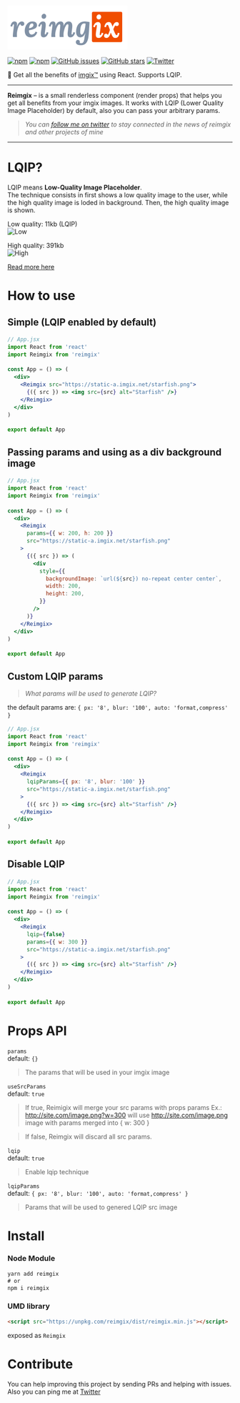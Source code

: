 ![reimgix](./logo.png)

[![npm](https://img.shields.io/npm/v/reimgix.svg?style=flat-square)](https://www.npmjs.com/package/reimgix)
[![npm](https://img.shields.io/npm/dt/reimgix.svg?style=flat-square)](https://www.npmjs.com/package/reimgix)
[![GitHub issues](https://img.shields.io/github/issues/renatorib/reimgix.svg?style=flat-square)](https://github.com/renatorib/reimgix/issues)
[![GitHub stars](https://img.shields.io/github/stars/renatorib/reimgix.svg?style=flat-square)](https://github.com/renatorib/reimgix/stargazers)
[![Twitter](https://img.shields.io/twitter/url/https/github.com/renatorib/reimgix.svg?style=social&style=flat-square)](https://twitter.com/intent/tweet?url=https://github.com/renatorib/reimgix)

:city_sunrise: Get all the benefits of [imgix™](https://www.imgix.com/) using
React. Supports LQIP.

---

**Reimgix** – is a small renderless component (render props) that helps you get
all benefits from your imgix images. It works with LQIP (Lower Quality Image
Placeholder) by default, also you can pass your arbitrary params.

> _You can [follow me on twitter](http://twitter.com/renatorib_) to stay
> connected in the news of reimgix and other projects of mine_

---

# LQIP?

LQIP means **Low-Quality Image Placeholder**.\
The technique consists in first shows a low quality image to the user, while the
high quality image is loded in background. Then, the high quality image is shown.

Low quality: 11kb (LQIP)\
![Low](https://static-a.imgix.net/starfish.png?w=400&px=16&blur=200&auto=format)

High quality: 391kb\
![High](https://static-a.imgix.net/starfish.png?w=400)

[Read more here](https://blog.imgix.com/2016/06/01/lqip-your-images.html)

# How to use

## Simple (LQIP enabled by default)

```jsx
// App.jsx
import React from 'react'
import Reimgix from 'reimgix'

const App = () => (
  <div>
    <Reimgix src="https://static-a.imgix.net/starfish.png">
      {({ src }) => <img src={src} alt="Starfish" />}
    </Reimgix>
  </div>
)

export default App
```

## Passing params and using as a div background image

```jsx
// App.jsx
import React from 'react'
import Reimgix from 'reimgix'

const App = () => (
  <div>
    <Reimgix
      params={{ w: 200, h: 200 }}
      src="https://static-a.imgix.net/starfish.png"
    >
      {({ src }) => (
        <div
          style={{
            backgroundImage: `url(${src}) no-repeat center center`,
            width: 200,
            height: 200,
          }}
        />
      )}
    </Reimgix>
  </div>
)

export default App
```

## Custom LQIP params

> _What params will be used to generate LQIP?_

the default params are: `{ px: '8', blur: '100', auto: 'format,compress' }`

```jsx
// App.jsx
import React from 'react'
import Reimgix from 'reimgix'

const App = () => (
  <div>
    <Reimgix
      lqipParams={{ px: '8', blur: '100' }}
      src="https://static-a.imgix.net/starfish.png"
    >
      {({ src }) => <img src={src} alt="Starfish" />}
    </Reimgix>
  </div>
)

export default App
```

## Disable LQIP

```jsx
// App.jsx
import React from 'react'
import Reimgix from 'reimgix'

const App = () => (
  <div>
    <Reimgix
      lqip={false}
      params={{ w: 300 }}
      src="https://static-a.imgix.net/starfish.png"
    >
      {({ src }) => <img src={src} alt="Starfish" />}
    </Reimgix>
  </div>
)

export default App
```

# Props API

`params`\
default: `{}`

> The params that will be used in your imgix image

`useSrcParams`\
default: `true`

> If true, Reimigix will merge your src params with props params Ex.:
> http://site.com/image.png?w=300 will use http://site.com/image.png image with
> params merged into { w: 300 }

> If false, Reimgix will discard all src params.

`lqip`\
default: `true`

> Enable lqip technique

`lqipParams`\
default: `{ px: '8', blur: '100', auto: 'format,compress' }`

> Params that will be used to genered LQIP src image

# Install

### Node Module

```
yarn add reimgix
# or
npm i reimgix
```

### UMD library

```html
<script src="https://unpkg.com/reimgix/dist/reimgix.min.js"></script>
```

exposed as `Reimgix`

# Contribute

You can help improving this project by sending PRs and helping with issues.\
Also you can ping me at [Twitter](http://twitter.com/renatorib_)
